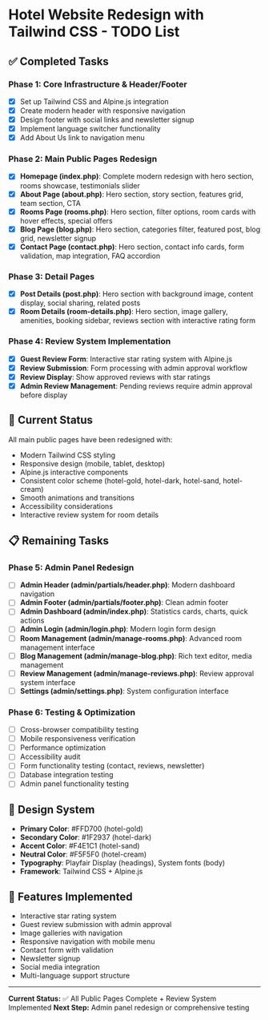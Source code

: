 # Hotel Website Redesign with Tailwind CSS - TODO List

## ✅ Completed Tasks

### Phase 1: Core Infrastructure & Header/Footer
- [x] Set up Tailwind CSS and Alpine.js integration
- [x] Create modern header with responsive navigation
- [x] Design footer with social links and newsletter signup
- [x] Implement language switcher functionality
- [x] Add About Us link to navigation menu

### Phase 2: Main Public Pages Redesign
- [x] **Homepage (index.php)**: Complete modern redesign with hero section, rooms showcase, testimonials slider
- [x] **About Page (about.php)**: Hero section, story section, features grid, team section, CTA
- [x] **Rooms Page (rooms.php)**: Hero section, filter options, room cards with hover effects, special offers
- [x] **Blog Page (blog.php)**: Hero section, categories filter, featured post, blog grid, newsletter signup
- [x] **Contact Page (contact.php)**: Hero section, contact info cards, form validation, map integration, FAQ accordion

### Phase 3: Detail Pages
- [x] **Post Details (post.php)**: Hero section with background image, content display, social sharing, related posts
- [x] **Room Details (room-details.php)**: Hero section, image gallery, amenities, booking sidebar, reviews section with interactive rating form

### Phase 4: Review System Implementation
- [x] **Guest Review Form**: Interactive star rating system with Alpine.js
- [x] **Review Submission**: Form processing with admin approval workflow
- [x] **Review Display**: Show approved reviews with star ratings
- [x] **Admin Review Management**: Pending reviews require admin approval before display

## 🔄 Current Status
All main public pages have been redesigned with:
- Modern Tailwind CSS styling
- Responsive design (mobile, tablet, desktop)
- Alpine.js interactive components
- Consistent color scheme (hotel-gold, hotel-dark, hotel-sand, hotel-cream)
- Smooth animations and transitions
- Accessibility considerations
- Interactive review system for room details

## 📋 Remaining Tasks

### Phase 5: Admin Panel Redesign
- [ ] **Admin Header (admin/partials/header.php)**: Modern dashboard navigation
- [ ] **Admin Footer (admin/partials/footer.php)**: Clean admin footer
- [ ] **Admin Dashboard (admin/index.php)**: Statistics cards, charts, quick actions
- [ ] **Admin Login (admin/login.php)**: Modern login form design
- [ ] **Room Management (admin/manage-rooms.php)**: Advanced room management interface
- [ ] **Blog Management (admin/manage-blog.php)**: Rich text editor, media management
- [ ] **Review Management (admin/manage-reviews.php)**: Review approval system interface
- [ ] **Settings (admin/settings.php)**: System configuration interface

### Phase 6: Testing & Optimization
- [ ] Cross-browser compatibility testing
- [ ] Mobile responsiveness verification
- [ ] Performance optimization
- [ ] Accessibility audit
- [ ] Form functionality testing (contact, reviews, newsletter)
- [ ] Database integration testing
- [ ] Admin panel functionality testing

## 🎨 Design System
- **Primary Color**: #FFD700 (hotel-gold)
- **Secondary Color**: #1F2937 (hotel-dark)  
- **Accent Color**: #F4E1C1 (hotel-sand)
- **Neutral Color**: #F5F5F0 (hotel-cream)
- **Typography**: Playfair Display (headings), System fonts (body)
- **Framework**: Tailwind CSS + Alpine.js

## 🔧 Features Implemented
- Interactive star rating system
- Guest review submission with admin approval
- Image galleries with navigation
- Responsive navigation with mobile menu
- Contact form with validation
- Newsletter signup
- Social media integration
- Multi-language support structure

---
**Current Status:** ✅ All Public Pages Complete + Review System Implemented
**Next Step:** Admin panel redesign or comprehensive testing
